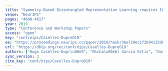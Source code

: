 ```yaml
---
title: "Symmetry-Based Disentangled Representation Learning requires Interaction with Environments."
venue: "NeurIPS"
pages: "4608-4617"
year: 2019
type: "Conference and Workshop Papers"
access: "open"
key: "conf/nips/Caselles-DupreO19"
ee: "https://proceedings.neurips.cc/paper/2019/hash/36e729ec173b94133d8fa552e4029f8b-Abstract.html"
url: "https://dblp.org/rec/conf/nips/Caselles-DupreO19"
authors: ["Hugo Caselles-Dupr\u00e9", "Micha\u00ebl Garcia Ortiz", "David Filliat"]
sync_version: 3
cite_key: "conf/nips/Caselles-DupreO19"
---
```

